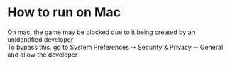 # How to run on Mac
On mac, the game may be blocked due to it being created by an unidentified developer  
To bypass this, go to System Preferences ➞ Security & Privacy ➞ General and allow the developer
